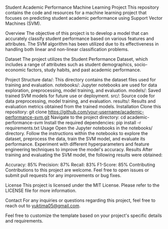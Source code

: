 Student Academic Performance Machine Learning Project
This repository contains the code and resources for a machine learning project that focuses on predicting student academic performance using Support Vector Machines (SVM).

Overview
The objective of this project is to develop a model that can accurately classify student performance based on various features and attributes. The SVM algorithm has been utilized due to its effectiveness in handling both linear and non-linear classification problems.

Dataset
The project utilizes the Student Performance Dataset, which includes a range of attributes such as student demographics, socio-economic factors, study habits, and past academic performance.

Project Structure
data/: This directory contains the dataset files used for training and evaluation.
notebooks/: Jupyter notebooks are used for data exploration, preprocessing, model training, and evaluation.
models/: Saved trained SVM models for future use or deployment.
src/: Source code for data preprocessing, model training, and evaluation.
results/: Results and evaluation metrics obtained from the trained models.
Installation
Clone this repository: git clone https://github.com/your-username/academic-performance-svm.git
Navigate to the project directory: cd academic-performance-svm
Install the required dependencies: pip install -r requirements.txt
Usage
Open the Jupyter notebooks in the notebooks/ directory.
Follow the instructions within the notebooks to explore the dataset, preprocess the data, train the SVM model, and evaluate its performance.
Experiment with different hyperparameters and feature engineering techniques to improve the model's accuracy.
Results
After training and evaluating the SVM model, the following results were obtained:

Accuracy: 85%
Precision: 87%
Recall: 83%
F1-Score: 85%
Contributing
Contributions to this project are welcome. Feel free to open issues or submit pull requests for any improvements or bug fixes.

License
This project is licensed under the MIT License. Please refer to the LICENSE file for more information.

Contact
For any inquiries or questions regarding this project, feel free to reach out to yuktima05@gmail.com.

Feel free to customize the template based on your project's specific details and requirements.
